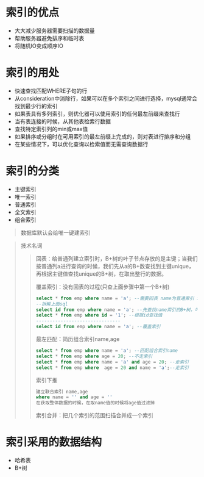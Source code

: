 # 索引的优点

- 大大减少服务器需要扫描的数据量
- 帮助服务器避免排序和临时表
- 将随机IO变成顺序IO



# 索引的用处

- 快速查找匹配WHERE子句的行
- 从consideration中消除行，如果可以在多个索引之间进行选择，mysql通常会找到最少行的索引
- 如果表具有多列索引，则优化器可以使用索引的任何最左前缀来查找行
- 当有表连接的时候，从其他表检索行数据
- 查找特定索引列的min或max值
- 如果排序或分组时在可用索引的最左前缀上完成的，则对表进行排序和分组
- 在某些情况下，可以优化查询以检索值而无需查询数据行



# 索引的分类

- 主键索引
- 唯一索引
- 普通索引
- 全文索引
- 组合索引

>数据库默认会给唯一键建索引



> 技术名词
>
> > 回表：给普通列建立索引时，B+树的叶子节点存放的是主键；当我们按普通列a进行查询的时候，我们先从a的B+数查找到主键unique，再根据主键值查找unique的B+树，在取出整行的数据。
> >
> > 覆盖索引：没有回表的过程(只查上面步骤中第一个B+树)
> >
> > ```sql
> > select * from emp where name = 'a'; --需要回表 name为普通索引 id为主键
> > --拆解上面sql
> > select id from emp where name = 'a'; --先查找name索引的B+树，叶子节点存放的id
> > select * from emp where id = '1'; --根据id查找值
> > -------------------------------
> > select id from emp where name = 'a'; --覆盖索引
> > ```
> >
> > 最左匹配：简历组合索引name,age
> >
> > ```sql
> > select * from emp where name = 'a'; --匹配组合索引name
> > select * from emp where age = 20; --不走索引
> > select * from emp where name = 'a' and age = 20; --走索引
> > select * from emp where  age = 20 and name = 'a';--走索引
> > ```
> >
> > 索引下推
> >
> > ```sql
> > 建立联合索引 name,age
> > where name = '' and age = ''
> > 在获取整体数据的时候，在取name值的时候将age值过滤掉
> > ```
> >
> > 索引合并：把几个索引的范围扫描合并成一个索引

# 索引采用的数据结构

- 哈希表
- B+树